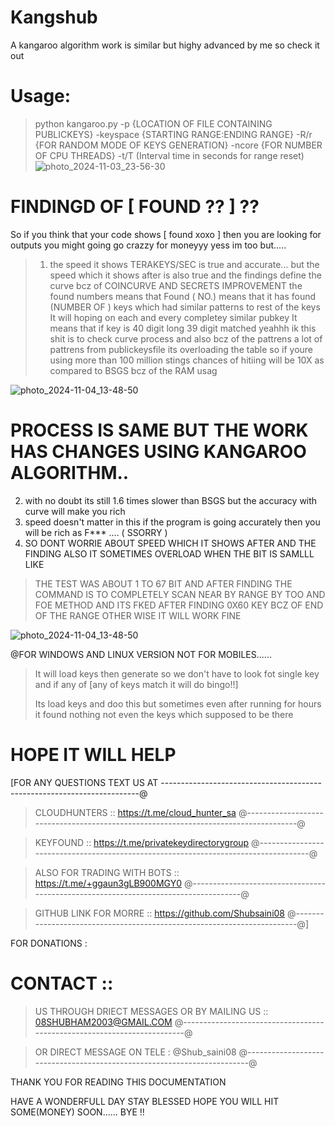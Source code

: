# Kangshub
A kangaroo algorithm work is similar but highy advanced by me so check it out 

# Usage:

> python kangaroo.py -p {LOCATION OF FILE CONTAINING PUBLICKEYS} -keyspace {STARTING RANGE:ENDING RANGE} -R/r {FOR RANDOM MODE OF KEYS GENERATION} -ncore {FOR NUMBER OF CPU THREADS} -t/T (Interval time in seconds for range reset)
![photo_2024-11-03_23-56-30](https://github.com/user-attachments/assets/c78695c4-ea9d-4f33-a6f3-534a69582ece)

# FINDINGD OF [ FOUND ?? ] ??

So if you think that your code shows [ found xoxo ]
then you are looking for outputs you might going go crazzy for moneyyy yess im too but.....
> 1. the speed it shows TERAKEYS/SEC is true and accurate...    but the speed which it shows after  is also true and the findings define the curve bcz of COINCURVE AND SECRETS IMPROVEMENT the found numbers means that Found ( NO.) means that it has found (NUMBER OF ) keys which had similar patterns to rest of the keys It will hoping on each and every completey similar pubkey It means that if key is 40 digit long 39 digit matched yeahhh ik this shit is to check curve process and also bcz of the pattrens a lot of pattrens from publickeysfile its overloading the table so if youre using more than 100 million stings chances of hitiing will be 10X as compared to BSGS bcz of the RAM usag


![photo_2024-11-04_13-48-50](https://github.com/user-attachments/assets/31fbde18-be06-49d7-afee-2ee34130967a)

# PROCESS IS SAME BUT THE WORK HAS CHANGES USING KANGAROO ALGORITHM..

2. with no doubt its still 1.6 times slower than BSGS but the accuracy with curve will make you rich
3. speed doesn't matter in this if the program is going accurately then you will be rich as F*** .... ( SSORRY )
4.  SO DONT WORRIE ABOUT SPEED WHICH IT SHOWS AFTER AND THE FINDING ALSO IT SOMETIMES OVERLOAD WHEN THE BIT IS SAMLLL LIKE
> THE TEST WAS ABOUT 1 TO 67 BIT AND AFTER FINDING THE COMMAND IS TO COMPLETELY SCAN NEAR BY RANGE BY TOO AND FOE METHOD AND ITS FKED AFTER FINDING
> 0X60 KEY BCZ OF END OF THE RANGE OTHER WISE IT WILL WORK FINE
 
 
![photo_2024-11-04_13-48-50](https://github.com/user-attachments/assets/ae98f310-ec47-410f-a903-121404573d11)



@FOR WINDOWS AND LINUX VERSION NOT FOR MOBILES......

> It will load keys then generate so we don't have to look fot single key and if any of
 [any of keys match it will do bingo!!]
>
> Its load keys and doo this but sometimes even after running for hours it found nothing not even the keys which supposed to be there 

# HOPE IT WILL HELP
[FOR ANY QUESTIONS TEXT US AT
 ------------------------------------------------------------------------@
 
> CLOUDHUNTERS :: https://t.me/cloud_hunter_sa
 @------------------------------------------------------------------------------------@
 
> KEYFOUND ::  https://t.me/privatekeydirectorygroup
 @------------------------------------------------------------------------------------@

> ALSO FOR TRADING WITH BOTS :: https://t.me/+ggaun3gLB900MGY0
 @------------------------------------------------------------------------------------@

> GITHUB LINK FOR MORRE :: https://github.com/Shubsaini08
 @------------------------------------------------------------------------@]

FOR DONATIONS : 

# CONTACT :: 
> US THROUGH DRIECT MESSAGES OR BY MAILING US ::   08SHUBHAM2003@GMAIL.COM
 @------------------------------------------------------------------------@

> OR DIRECT MESSAGE ON TELE : @Shub_saini08 
 @------------------------------------------------------------------------@

THANK YOU FOR READING THIS DOCUMENTATION

HAVE A WONDERFULL DAY STAY BLESSED HOPE YOU WILL HIT SOME(MONEY) SOON......
BYE !!
